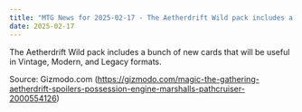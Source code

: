 ```yaml
---
title: "MTG News for 2025-02-17 - The Aetherdrift Wild pack includes a bunch of new ..."
date: 2025-02-17
---
```


The Aetherdrift Wild pack includes a bunch of new cards that will be useful in Vintage, Modern, and Legacy formats.

Source: Gizmodo.com (https://gizmodo.com/magic-the-gathering-aetherdrift-spoilers-possession-engine-marshalls-pathcruiser-2000554126)

